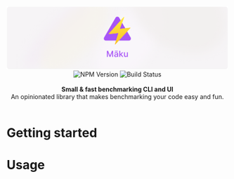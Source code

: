 <img alt="maku banner" src="https://github.com/quirkie-io/maku/raw/main/.github/banner.png"/>

<div align="center">
    <img src="https://badgen.net/npm/v/makujs?" alt="NPM Version" />
    <img src="https://github.com/quirkie-io/maku/actions/workflows/ci.yaml/badge.svg" alt="Build Status" />

</a>
</div>
<br />

<div align="center"><strong>Small & fast benchmarking CLI and UI</strong></div>
<div align="center">An opinionated library that makes benchmarking your code easy and fun.</div>

<br />

# Getting started

# Usage
